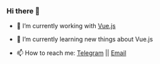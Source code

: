  

### Hi there 👋
- 🔭 I’m currently working with [Vue.js](https://vuejs.org/)
 
- 🌱 I’m currently learning new things about Vue.js 

- 📫 How to reach me: [Telegram](https://t.me/mmasoudi79) || [Email](mailto:mohammad.masoudi59@gmail.com)
